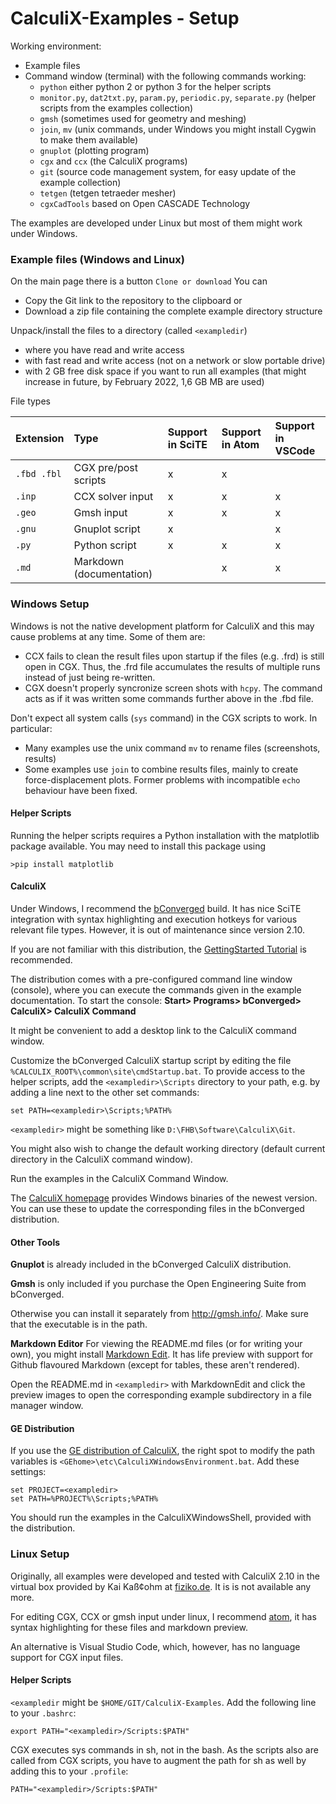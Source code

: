 # CalculiX-Examples - Setup

Working environment:

+ Example files
+ Command window (terminal) with the following commands working:
  + `python` either python 2 or python 3 for the helper scripts
  + `monitor.py`, `dat2txt.py`, `param.py`, `periodic.py`, `separate.py` (helper scripts from the examples collection)
  + `gmsh` (sometimes used for geometry and meshing)
  + `join`, `mv` (unix commands, under Windows you might install Cygwin to make them available)
  + `gnuplot` (plotting program)
  + `cgx` and `ccx` (the CalculiX programs)
  + `git` (source code management system, for easy update of the example collection)
  + `tetgen` (tetgen tetraeder mesher)
  + `cgxCadTools` based on Open CASCADE Technology

The examples are developed under Linux but most of them might work under Windows.

### Example files (Windows and Linux)

On the main page there is a button `Clone or download` You can
+ Copy the Git link to the repository to the clipboard or
+ Download a zip file containing the complete example directory structure

Unpack/install the files to a directory (called `<exampledir`)

+ where you have read and write access
+ with fast read and write access (not on a network or slow portable drive)
+ with 2 GB free disk space if you want to run all examples (that might increase in future, by February 2022, 1,6 GB MB are
  used)

File types

| Extension   | Type                    | Support in SciTE | Support in Atom | Support in VSCode
| :--         | :--                     | :--              | :--             | :-- 
| `.fbd .fbl` | CGX  pre/post scripts   | x                | x               | 
| `.inp`      | CCX solver input        | x                | x               | x
| `.geo`      | Gmsh input              | x                | x               | x
| `.gnu`      | Gnuplot script          | x                |                 | x
| `.py`       | Python script           | x                | x               | x
| `.md`       | Markdown (documentation)|                  | x               | x

### Windows Setup

Windows is not the native development platform for CalculiX and this may cause problems at any time. Some of them are:

+ CCX fails to clean the result files upon startup if the files (e.g. .frd) is still open in CGX. Thus, the .frd file accumulates the results of multiple runs instead of just being re-written.
+ CGX doesn't properly syncronize screen shots with `hcpy`. The command acts as if it was written some commands further above in the .fbd file.

Don't expect all system calls (`sys` command) in the CGX scripts to work. In particular:
+ Many examples use the unix command `mv` to rename files (screenshots, results)
+ Some examples use `join` to combine results files, mainly to create force-displacement plots.
Former problems with incompatible `echo` behaviour have been fixed.

#### Helper Scripts

Running the helper scripts requires a Python installation with the matplotlib package available. You may need to install this package using
```
>pip install matplotlib
```
#### CalculiX

Under Windows, I recommend the [bConverged](http://bconverged.com/) build. It has nice SciTE integration with syntax highlighting and execution hotkeys for various relevant file types. However, it is out of maintenance since version 2.10. 

If you are not familiar with this distribution, the
[GettingStarted Tutorial](http://bconverged.com/content/calculix/doc/GettingStarted.pdf) is recommended.

The distribution comes with a pre-configured command line window (console), where you can execute the commands given in the example documentation. To start the console: **Start> Programs> bConverged> CalculiX> CalculiX Command**

It might be convenient to add a desktop link to the CalculiX command window.

Customize the bConverged CalculiX startup script by editing the file `%CALCULIX_ROOT%\common\site\cmdStartup.bat`. To provide access to the helper scripts, add the `<exampledir>\Scripts` directory to your path, e.g. by adding a line next to the other set commands:
```
set PATH=<exampledir>\Scripts;%PATH%
```
`<exampledir>` might be something like `D:\FHB\Software\CalculiX\Git`.

You might also wish to change the default working directory (default current directory in the CalculiX command window).

Run the examples in the CalculiX Command Window.

The [CalculiX homepage](http://www.dhondt.de/) provides Windows binaries of the newest version. You can use these to update the corresponding files in the bConverged distribution.

#### Other Tools

**Gnuplot** is already included in the bConverged CalculiX distribution.

**Gmsh** is only included if you purchase the Open Engineering Suite from bConverged.

Otherwise you can install it separately from http://gmsh.info/.
Make sure that the executable is in the path.

**Markdown Editor** For viewing the README.md files (or for writing your own), you might install [Markdown Edit](http://markdownedit.com/). It has life preview with support for Github flavoured Markdown (except for tables, these aren't rendered).

Open the README.md in `<exampledir>` with MarkdownEdit and click the preview images to open the  corresponding example subdirectory in a file manager window.

#### GE Distribution

If you use the [GE distribution of CalculiX](https://github.com/GeneralElectric/CalculiX), the
right spot to modify the path variables is
`<GEhome>\etc\CalculiXWindowsEnvironment.bat`. Add these settings:
```
set PROJECT=<exampledir>
set PATH=%PROJECT%\Scripts;%PATH%
```
You should run the examples in the CalculiXWindowsShell, provided with the distribution.

### Linux Setup

Originally, all examples were developed and tested with CalculiX 2.10 in the virtual box provided by Kai Kaß¢ohm at [fiziko.de](http://www.fiziko.de/vbox/). It is is not available any more.

For editing CGX, CCX  or gmsh input under linux, I recommend [atom](https://atom.io/), it has syntax highlighting for these files and markdown preview.

An alternative is Visual Studio Code, which, however, has no language support for CGX input files.

#### Helper Scripts

`<exampledir` might be `$HOME/GIT/CalculiX-Examples`.
Add the following line to your `.bashrc`:
```
export PATH="<exampledir>/Scripts:$PATH"
```
CGX executes sys commands in sh, not in the bash. As the scripts also are called from CGX scripts, you have to augment the path for sh as well by adding this to your `.profile`:
```
PATH="<exampledir>/Scripts:$PATH"
```
